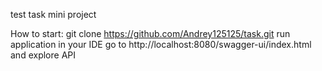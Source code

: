 test task mini project

How to start: 
git clone https://github.com/Andrey125125/task.git
run application in your IDE
go to http://localhost:8080/swagger-ui/index.html and explore API
